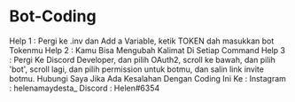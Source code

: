 # Bot-Coding
Help 1 : Pergi ke .inv dan Add a Variable, ketik TOKEN dah masukkan bot Tokenmu
Help 2 : Kamu Bisa Mengubah Kalimat Di Setiap Command
Help 3 : Pergi Ke Discord Developer, dan pilih OAuth2, scroll ke bawah, dan pilih 'bot', scroll lagi, dan pilih permission untuk botmu, dan salin link invite botmu.
Hubungi Saya Jika Ada Kesalahan Dengan Coding Ini Ke :
Instagram : helenamaydesta_
Discord : Helen#6354
